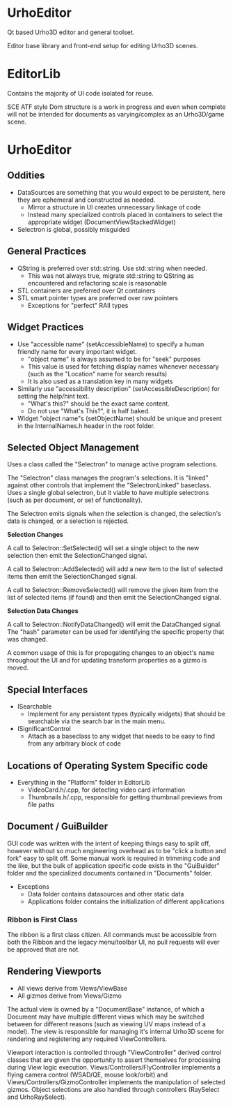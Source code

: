 # UrhoEditor

Qt based Urho3D editor and general toolset.

Editor base library and front-end setup for editing Urho3D scenes.

# EditorLib

Contains the majority of UI code isolated for reuse.

SCE ATF style Dom structure is a work in progress and even when complete will not be intended for documents as varying/complex as an Urho3D/game scene.

# UrhoEditor

## Oddities

- DataSources are something that you would expect to be persistent, here they are ephemeral and constructed as needed.
    - Mirror a structure in UI creates unnecessary linkage of code
    - Instead many specialized controls placed in containers to select the appropriate widget (DocumentViewStackedWidget)
- Selectron is global, possibly misguided

## General Practices

- QString is preferred over std::string. Use std::string when needed.
    - This was not always true, migrate std::string to QString as encountered and refactoring scale is reasonable
- STL containers are preferred over Qt containers
- STL smart pointer types are preferred over raw pointers
    - Exceptions for "perfect" RAII types

## Widget Practices

- Use "accessible name" (setAccessibleName) to specify a human friendly name for every important widget.
    - "object name" is always assumed to be for "seek" purposes
    - This value is used for fetching display names whenever necessary (such as the "Location" name for search results)
    - It is also used as a translation key in many widgets
- Similarly use "accessibility description" (setAccessibleDescription) for setting the help/hint text.
    - "What's this?" should be the exact same content.
    - Do not use "What's This?", it is half baked.
- Widget "object name"s (setObjectName) should be unique and present in the InternalNames.h header in the root folder.

## Selected Object Management

Uses a class called the "Selectron" to manage active program selections.

The "Selectron" class manages the program's selections. It is "linked" against other controls that implement the "SelectronLinked" baseclass. Uses a single global selectron, but it viable to have multiple selectrons (such as per document, or set of functionality).

The Selectron emits signals when the selection is changed, the selection's data is changed, or a selection is rejected.

**Selection Changes**

A call to Selectron::SetSelected() will set a single object to the new selection then emit the SelectionChanged signal.

A call to Selectron::AddSelected() will add a new item to the list of selected items then emit the SelectionChanged signal.

A call to Selectron::RemoveSelected() will remove the given item from the list of selected items (if found) and then emit the SelectionChanged signal.

**Selection Data Changes**

A call to Selectron::NotifyDataChanged() will emit the DataChanged signal. The "hash" parameter can be used for identifying the specific property that was changed.

A common usage of this is for propogating changes to an object's name throughout the UI and for updating transform properties as a gizmo is moved.

## Special Interfaces

- ISearchable
    - Implement for any persistent types (typically widgets) that should be searchable via the search bar in the main menu.
- ISignificantControl
    - Attach as a baseclass to any widget that needs to be easy to find from any arbitrary block of code

## Locations of Operating System Specific code

- Everything in the "Platform" folder in EditorLib
    - VideoCard.h/.cpp, for detecting video card information
    - Thumbnails.h/.cpp, responsible for getting thumbnail previews from file paths

## Document / GuiBuilder

GUI code was written with the intent of keeping things easy to split off, however without so much engineering overhead as to be "click a button and fork" easy to split off. Some manual work is required in trimming code and the like, but the bulk of application specific code exists in the "GuiBuilder" folder and the specialized documents contained in "Documents" folder.

- Exceptions
    - Data folder contains datasources and other static data
    - Applications folder contains the initialization of different applications

### Ribbon is First Class

The ribbon is a first class citizen. All commands must be accessible from both the Ribbon and the legacy menu/toolbar UI, no pull requests will ever be approved that are not.

## Rendering Viewports

- All views derive from Views/ViewBase
- All gizmos derive from Views/Gizmo

The actual view is owned by a "DocumentBase" instance, of which a Document may have multiple different views which may be switched between for different reasons (such as viewing UV maps instead of a model). The view is responsible for managing it's internal Urho3D scene for rendering and registering any required ViewControllers.

Viewport interaction is controlled through "ViewController" derived control classes that are given the opportunity to assert themselves for processing during View logic execution. Views/Controllers/FlyController implements a flying camera control (WSAD/QE, mouse look/orbit) and Views/Controllers/GizmoController implements the manipulation of selected gizmos. Object selections are also handled through controllers (RaySelect and UrhoRaySelect).
